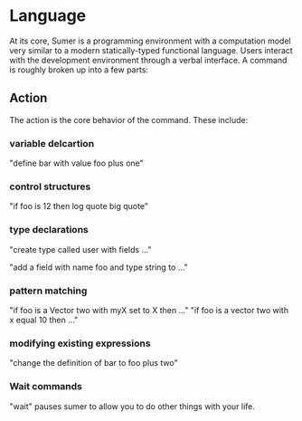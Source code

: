 # Language

At its core, Sumer is a programming environment with a computation model very similar
to a modern statically-typed functional language. Users interact with the development
environment through a verbal interface. A command is roughly broken up into a few parts:

## Action

The action is the core behavior of the command. These include:

### variable delcartion

"define bar with value foo plus one"

### control structures

"if foo is 12 then log quote big quote"

### type declarations

"create type called user with fields ..."

"add a field with name foo and type string to ..."

### pattern matching

"if foo is a Vector two with myX set to X then ..."
"if foo is a vector two with x equal 10 then ..."

### modifying existing expressions

"change the definition of bar to foo plus two"

### Wait commands

"wait" pauses sumer to allow you to do other things with your life.
